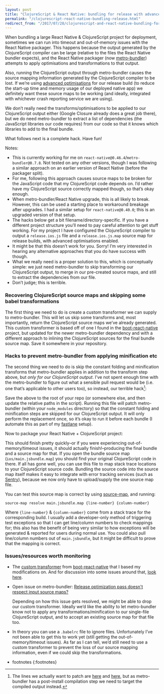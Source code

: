 ```yaml
---
layout: post
title: "ClojureScript & React Native: bundling for release with advanced optimisations and source maps"
permalink: "/clojurescript-react-native-bundling-release.html"
redirect_from: "/2017/07/28/clojurescript-and-react-native-bundling-for-release-with-advanced-optimisations.html"
---
```

When bundling a large React Native & ClojureScript project for deployment, sometimes we can run into timeout and out-of-memory issues with the React Native packager. This happens because the output generated by the ClojureScript compiler can be large (relative to the files the React Native bundler expects), and the React Native packager (now [metro-bundler][1]) attempts to apply optimisations and transformations to that output.

Also, running the ClojureScript output through metro-bundler causes the source mapping information generated by the ClojureScript compiler to be lost. If we’re using [advanced optimisations][2] for our release build (to reduce the start-up time and memory usage of our deployed native app) we definitely want these source maps to be working (and ideally, integrated with whichever crash reporting service we are using).

We don’t really need the transforms/optimisations to be applied to our ClojureScript output either (Google Closure already does a great job there), but we do need metro-bundler to extract a list of dependencies (the JavaScript libraries our code requires) from our code so that it knows which libraries to add to the final bundle.

What follows next is a complete hack. Have fun!

Notes:
- This is currently working for me on `react-native@0.46.4`/`metro-bundler@0.7.8`. Not tested on any other versions, though I was following a similar approach on an earlier version of React Native (before the packager split).
- For me, following this approach causes source maps to be broken for the JavaScript code that my ClojureScript code depends on. I’d rather have my ClojureScript source correctly mapped though, so that’s okay enough.
- When metro-bundler/React Native upgrade, this is all likely to break. However, this can be used a starting place to workaround breakage after upgrades. I had a similar setup for `react-native@0.40.0`; this is an upgraded version of that setup.
- The hacks below get a bit filename/directory-specific. If you have a different project structure you’ll need to pay careful attention to get stuff working. For my project I have configured the ClojureScript compiler to output a `release.ios.js` file and a `release.ios.js.map` source map  for release builds, with advanced optimisations enabled.
- It might be that this doesn’t work for you. Sorry! I’m very interested in hearing any alternative approaches that you do have success with though.
- What we really need is a proper solution to this, which is conceptually simple: we just need metro-bundler to skip transforming our ClojureScript output, to merge in our pre-created source maps, and still to extract the dependencies from our file.
- Don’t judge; this is terrible.

### Recovering ClojureScript source maps and skipping some babel transformations

The first thing we need to do is create a custom transformer we can supply to metro-bundler. This will let us skip some transforms and, most importantly, return the ClojureScript source maps we’ve already generated. This custom transformer is based off of one I found in the [boot-react-native][3] project, but updated for the newer metro-bundler dependency and with a different approach to inlining the ClojureScript sources for the final bundle source map. Save it somewhere in your repository.

<script src="https://gist.github.com/austinbirch/2044ce6fbc9c2e8f16bbc2afc2ac6fec.js"></script>

### Hacks to prevent metro-bundler from applying minification etc

The second thing we need to do is skip the constant folding and minification transforms that metro-bundler applies in addition to the transform step above, but _only for our ClojureScript output_. I’ve not spent enough time with the metro-bundler to figure out what a sensible pull request would be (i.e. one that’s applicable to other users too), so instead, our terrible hack[^actual-patch]:

<script src="https://gist.github.com/austinbirch/ada5cf24f41653babca8ac40614a1951.js"></script>

Save the above to the root of your repo (or somewhere else, and then update the relative paths in the script). Running this file will patch metro-bundler (within your `node_modules` directory) so that the constant folding and minification steps are skipped for our ClojureScript output. It will only perform the replacement once, so it’s okay to run it before each bundle (I automate this as part of my [fastlane][4] setup).

Now to package your React Native + ClojureScript project:

<script src="https://gist.github.com/austinbirch/4114aba076ebdfe19fa97ffcc5c1583c.js"></script>

This should finish pretty quickly–or if you were experiencing out-of-memory/timeout issues, it should actually finish!–producing the final bundle and a source map for that. If you open the bundle source map (`ios/main.jsbundle.map`) you should find your original ClojureScript code in there. If all has gone well, you can use this file to map stack trace locations to your ClojureScript source code. Bundling the source code into the source map itself makes it easy to integrate with error tracking services (such as [Sentry][5]), because we now only have to upload/supply the one source map file. 

You can test this source map is correct by using [source-map][6], and running:

	source-map resolve main.jsbundle.map {line-number} {column-number}

Where `{line-number}` & `{column-number}` come from a stack trace for the corresponding build. I usually add a developer-only method of triggering test exceptions so that I can get line/column numbers to check mappings for; this also has the benefit of being very similar to how exceptions will be generated & reported for users during normal use. You could also pull line/column numbers out of `main.jsbundle`, but it might be difficult to prove that the mapping is correct.

### Issues/resources worth monitoring

- The [custom transformer][7] from [boot-react-native][8] that I based my modifications on. And for discussion into some issues around that, [look here][9].
- Open issue on metro-bundler: [Release optimization pass doesn't respect input source maps?][10]  

	Depending on how this issue gets resolved, we might be able to drop our custom transformer. Ideally we’d like the ability to let metro-bundler know not to apply any transformations/minification to our single-file ClojureScript output, and to accept an existing source map for that file too.
- In theory you can use a `.babelrc` file to ignore files. Unfortunately I’ve not been able to get this to work yet (still getting the out-of-memory/timeout issues). As far as I can tell, we’d still need to use a custom transformer to prevent the loss of our source mapping information, even if we could skip the transformations.

<span></span>
- footnotes
{:footnotes}

[^actual-patch]: The lines we actually want to patch are [here][11] and [here][12], but as metro-bundler has a post-install compilation step we need to target the compiled output instead.

[1]:	https://github.com/facebook/metro-bundler "metro-bundler"
[2]:	https://clojurescript.org/reference/compiler-options#optimizations
[3]:	https://github.com/mjmeintjes/boot-react-native
[4]:	https://fastlane.tools/
[5]:	https://sentry.io
[6]:	https://github.com/mozilla/source-map
[7]:	https://github.com/mjmeintjes/boot-react-native/blob/master/resources/mattsum/boot_rn/js/cljs-rn-transformer.js "The custom transformer"
[8]:	https://github.com/mjmeintjes/boot-react-native
[9]:	https://github.com/mjmeintjes/boot-react-native/issues/23
[10]:	https://github.com/facebook/metro-bundler/issues/10
[11]:   https://github.com/facebook/metro-bundler/blob/acd57f780b2f8c99895c2c35efd08b7b31fea9cf/packages/metro-bundler/src/JSTransformer/worker/index.js#L126
[12]:   https://github.com/facebook/metro-bundler/blob/acd57f780b2f8c99895c2c35efd08b7b31fea9cf/packages/metro-bundler/src/JSTransformer/worker/minify.js#L20
